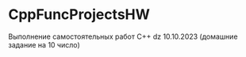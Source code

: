 # CppFuncProjectsHW
Выполнение самостоятельных работ C++
dz 10.10.2023 (домашние задание на 10 число)
